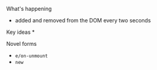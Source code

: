 What's happening
* added and removed from the DOM every two seconds

Key ideas
* 

Novel forms
* `e/on-unmount`
* `new`